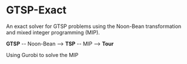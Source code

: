 # GTSP-Exact

An exact solver for GTSP problems using the Noon-Bean transformation and mixed integer programming (MIP).

**GTSP** -- Noon-Bean --> **TSP** -- MIP --> **Tour**

Using Gurobi to solve the MIP

